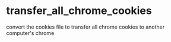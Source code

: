 # transfer_all_chrome_cookies
convert the cookies file to transfer all chrome cookies to another computer's chrome 

